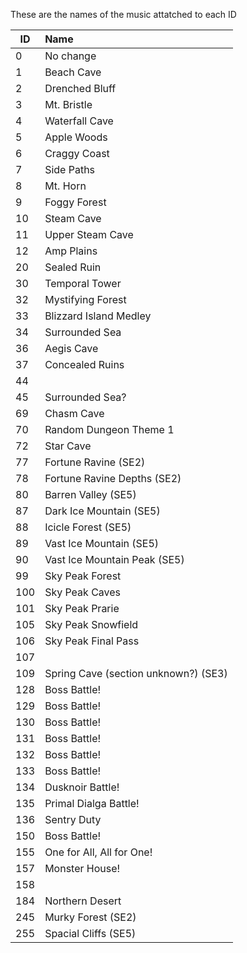 These are the names of the music attatched to each ID

|ID|Name|
|------|:----|
0|No change
1|Beach Cave
2|Drenched Bluff
3|Mt. Bristle
4|Waterfall Cave
5|Apple Woods
6|Craggy Coast
7|Side Paths
8|Mt. Horn
9|Foggy Forest
10|Steam Cave
11|Upper Steam Cave
12|Amp Plains
20|Sealed Ruin
30|Temporal Tower
32|Mystifying Forest
33|Blizzard Island Medley
34|Surrounded Sea
36|Aegis Cave
37|Concealed Ruins
44|
45|Surrounded Sea?
69|Chasm Cave
70|Random Dungeon Theme 1
72|Star Cave
77|Fortune Ravine (SE2)
78|Fortune Ravine Depths (SE2)
80|Barren Valley (SE5)
87|Dark Ice Mountain (SE5)
88|Icicle Forest (SE5)
89|Vast Ice Mountain (SE5)
90|Vast Ice Mountain Peak (SE5)
99|Sky Peak Forest
100|Sky Peak Caves
101|Sky Peak Prarie
105|Sky Peak Snowfield
106|Sky Peak Final Pass
107|
109|Spring Cave (section unknown?) (SE3)
128|Boss Battle!
129|Boss Battle!
130|Boss Battle!
131|Boss Battle!
132|Boss Battle!
133|Boss Battle!
134|Dusknoir Battle!
135|Primal Dialga Battle!
136|Sentry Duty
150|Boss Battle!
155|One for All, All for One!
157|Monster House!
158|
184|Northern Desert
245|Murky Forest (SE2)
255|Spacial Cliffs (SE5)
